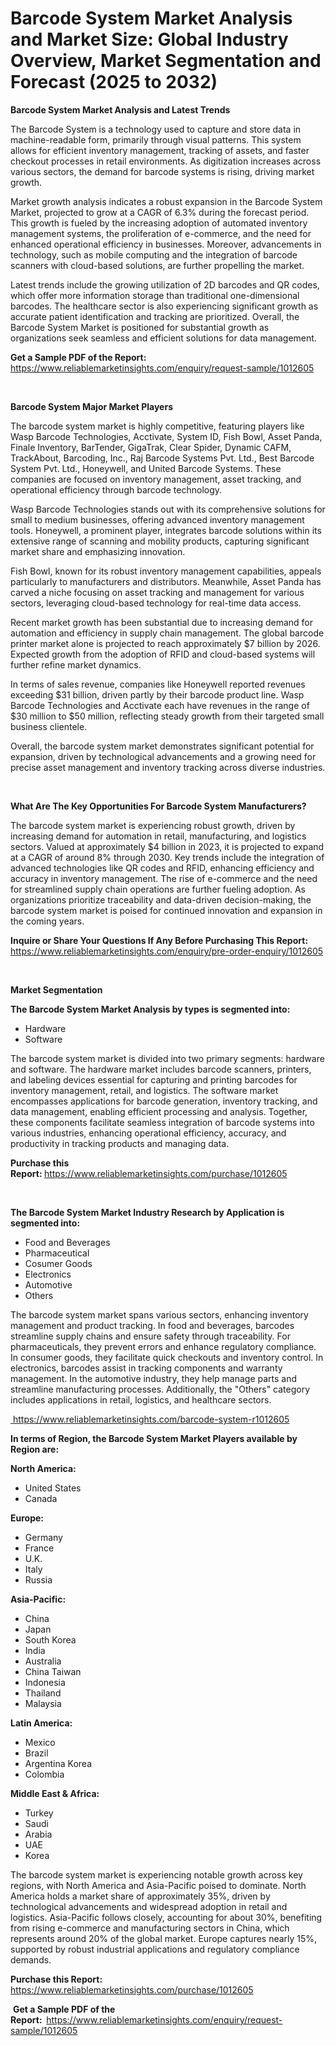 <p><h1>Barcode System Market Analysis and Market Size: Global Industry Overview, Market Segmentation and Forecast (2025 to 2032)</h1></p><p><strong>Barcode System Market Analysis and Latest Trends</strong></p>
<p><p>The Barcode System is a technology used to capture and store data in machine-readable form, primarily through visual patterns. This system allows for efficient inventory management, tracking of assets, and faster checkout processes in retail environments. As digitization increases across various sectors, the demand for barcode systems is rising, driving market growth.</p><p>Market growth analysis indicates a robust expansion in the Barcode System Market, projected to grow at a CAGR of 6.3% during the forecast period. This growth is fueled by the increasing adoption of automated inventory management systems, the proliferation of e-commerce, and the need for enhanced operational efficiency in businesses. Moreover, advancements in technology, such as mobile computing and the integration of barcode scanners with cloud-based solutions, are further propelling the market.</p><p>Latest trends include the growing utilization of 2D barcodes and QR codes, which offer more information storage than traditional one-dimensional barcodes. The healthcare sector is also experiencing significant growth as accurate patient identification and tracking are prioritized. Overall, the Barcode System Market is positioned for substantial growth as organizations seek seamless and efficient solutions for data management.</p></p>
<p><strong>Get a Sample PDF of the Report:&nbsp;</strong> <a href="https://www.reliablemarketinsights.com/enquiry/request-sample/1012605?utm_campaign=3361&utm_medium=2&utm_source=Github&utm_content=ia&utm_term=17042025&utm_id=barcode-system">https://www.reliablemarketinsights.com/enquiry/request-sample/1012605</a></p>
<p>&nbsp;</p>
<p><strong>Barcode System Major Market Players</strong></p>
<p><p>The barcode system market is highly competitive, featuring players like Wasp Barcode Technologies, Acctivate, System ID, Fish Bowl, Asset Panda, Finale Inventory, BarTender, GigaTrak, Clear Spider, Dynamic CAFM, TrackAbout, Barcoding, Inc., Raj Barcode Systems Pvt. Ltd., Best Barcode System Pvt. Ltd., Honeywell, and United Barcode Systems. These companies are focused on inventory management, asset tracking, and operational efficiency through barcode technology.</p><p>Wasp Barcode Technologies stands out with its comprehensive solutions for small to medium businesses, offering advanced inventory management tools. Honeywell, a prominent player, integrates barcode solutions within its extensive range of scanning and mobility products, capturing significant market share and emphasizing innovation.</p><p>Fish Bowl, known for its robust inventory management capabilities, appeals particularly to manufacturers and distributors. Meanwhile, Asset Panda has carved a niche focusing on asset tracking and management for various sectors, leveraging cloud-based technology for real-time data access.</p><p>Recent market growth has been substantial due to increasing demand for automation and efficiency in supply chain management. The global barcode printer market alone is projected to reach approximately $7 billion by 2026. Expected growth from the adoption of RFID and cloud-based systems will further refine market dynamics.</p><p>In terms of sales revenue, companies like Honeywell reported revenues exceeding $31 billion, driven partly by their barcode product line. Wasp Barcode Technologies and Acctivate each have revenues in the range of $30 million to $50 million, reflecting steady growth from their targeted small business clientele.</p><p>Overall, the barcode system market demonstrates significant potential for expansion, driven by technological advancements and a growing need for precise asset management and inventory tracking across diverse industries.</p></p>
<p>&nbsp;</p>
<p><strong>What Are The Key Opportunities For Barcode System Manufacturers?</strong></p>
<p><p>The barcode system market is experiencing robust growth, driven by increasing demand for automation in retail, manufacturing, and logistics sectors. Valued at approximately $4 billion in 2023, it is projected to expand at a CAGR of around 8% through 2030. Key trends include the integration of advanced technologies like QR codes and RFID, enhancing efficiency and accuracy in inventory management. The rise of e-commerce and the need for streamlined supply chain operations are further fueling adoption. As organizations prioritize traceability and data-driven decision-making, the barcode system market is poised for continued innovation and expansion in the coming years.</p></p>
<p><strong>Inquire or Share Your Questions If Any Before Purchasing This Report:</strong> <a href="https://www.reliablemarketinsights.com/enquiry/pre-order-enquiry/1012605?utm_campaign=3361&utm_medium=2&utm_source=Github&utm_content=ia&utm_term=17042025&utm_id=barcode-system">https://www.reliablemarketinsights.com/enquiry/pre-order-enquiry/1012605</a></p>
<p>&nbsp;</p>
<p><strong>Market Segmentation</strong></p>
<p><strong>The Barcode System Market Analysis by types is segmented into:</strong></p>
<p><ul><li>Hardware</li><li>Software</li></ul></p>
<p><p>The barcode system market is divided into two primary segments: hardware and software. The hardware market includes barcode scanners, printers, and labeling devices essential for capturing and printing barcodes for inventory management, retail, and logistics. The software market encompasses applications for barcode generation, inventory tracking, and data management, enabling efficient processing and analysis. Together, these components facilitate seamless integration of barcode systems into various industries, enhancing operational efficiency, accuracy, and productivity in tracking products and managing data.</p></p>
<p><strong>Purchase this Report:&nbsp;</strong><a href="https://www.reliablemarketinsights.com/purchase/1012605?utm_campaign=3361&utm_medium=2&utm_source=Github&utm_content=ia&utm_term=17042025&utm_id=barcode-system">https://www.reliablemarketinsights.com/purchase/1012605</a></p>
<p>&nbsp;</p>
<p><strong>The Barcode System Market Industry Research by Application is segmented into:</strong></p>
<p><ul><li>Food and Beverages</li><li>Pharmaceutical</li><li>Cosumer Goods</li><li>Electronics</li><li>Automotive</li><li>Others</li></ul></p>
<p><p>The barcode system market spans various sectors, enhancing inventory management and product tracking. In food and beverages, barcodes streamline supply chains and ensure safety through traceability. For pharmaceuticals, they prevent errors and enhance regulatory compliance. In consumer goods, they facilitate quick checkouts and inventory control. In electronics, barcodes assist in tracking components and warranty management. In the automotive industry, they help manage parts and streamline manufacturing processes. Additionally, the "Others" category includes applications in retail, logistics, and healthcare sectors.</p></p>
<p><a href="https://www.reliablemarketinsights.com/barcode-system-r1012605?utm_campaign=3361&utm_medium=2&utm_source=Github&utm_content=ia&utm_term=17042025&utm_id=barcode-system">&nbsp;https://www.reliablemarketinsights.com/barcode-system-r1012605</a></p>
<p><strong>In terms of Region, the Barcode System Market Players available by Region are:</strong></p>
<p>
    <p> <strong> North America: </strong>
        <ul>
            <li>United States</li>
            <li>Canada</li>
        </ul>
        </p> 
    <p> <strong> Europe: </strong>
        <ul>
            <li>Germany</li>
            <li>France</li>
            <li>U.K.</li>
            <li>Italy</li>
            <li>Russia</li>
        </ul>
        </p> 
    <p> <strong> Asia-Pacific: </strong>
        <ul>
            <li>China</li>
            <li>Japan</li>
            <li>South Korea</li>
            <li>India</li>
            <li>Australia</li>
            <li>China Taiwan</li>
            <li>Indonesia</li>
            <li>Thailand</li>
            <li>Malaysia</li>
        </ul>
        </p> 
    <p> <strong> Latin America: </strong>
        <ul>
            <li>Mexico</li>
            <li>Brazil</li>
            <li>Argentina Korea</li>
            <li>Colombia</li>
        </ul>
        </p> 
    <p> <strong> Middle East & Africa: </strong>
        <ul>
            <li>Turkey</li>
            <li>Saudi</li>
            <li>Arabia</li>
            <li>UAE</li>
            <li>Korea</li>
        </ul>
    </p>
    </p>
<p><p>The barcode system market is experiencing notable growth across key regions, with North America and Asia-Pacific poised to dominate. North America holds a market share of approximately 35%, driven by technological advancements and widespread adoption in retail and logistics. Asia-Pacific follows closely, accounting for about 30%, benefiting from rising e-commerce and manufacturing sectors in China, which represents around 20% of the global market. Europe captures nearly 15%, supported by robust industrial applications and regulatory compliance demands.</p></p>
<p><strong>Purchase this Report: </strong><a href="https://www.reliablemarketinsights.com/purchase/1012605?utm_campaign=3361&utm_medium=2&utm_source=Github&utm_content=ia&utm_term=17042025&utm_id=barcode-system">https://www.reliablemarketinsights.com/purchase/1012605</a></p>
<p>&nbsp;<strong>Get a Sample PDF of the Report:&nbsp;&nbsp;</strong><a href="https://www.reliablemarketinsights.com/enquiry/request-sample/1012605?utm_campaign=3361&utm_medium=2&utm_source=Github&utm_content=ia&utm_term=17042025&utm_id=barcode-system">https://www.reliablemarketinsights.com/enquiry/request-sample/1012605</a></p>
<p><strong></strong></p>
<p><p></p><p></p><p></p></p>